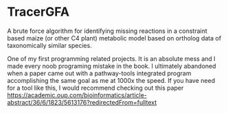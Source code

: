 # TracerGFA
A brute force algorithm for identifying missing reactions in a constraint based maize (or other C4 plant) metabolic model based on ortholog data of taxonomically similar species.

One of my first programming related projects. It is an absolute mess and I made every noob programing mistake in the book. I ultimately abandoned  when a paper came out with a pathway-tools integrated program accomplishing the same goal as me at 1000x the speed. If you have need for a tool like this, I would recommend checking out this paper https://academic.oup.com/bioinformatics/article-abstract/36/6/1823/5613176?redirectedFrom=fulltext
